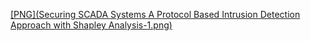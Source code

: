 [[PNG](Securing SCADA Systems A Protocol Based Intrusion Detection Approach with Shapley Analysis-1.png)](https://github.com/99berk/Securing-SCADA-Systems-A-Protocol-Based-Intrusion-Detection-Approach-with-Shapley-Analysis/blob/main/Securing%20SCADA%20Systems%20A%20Protocol%20Based%20Intrusion%20Detection%20Approach%20with%20Shapley%20Analysis-1.png)

